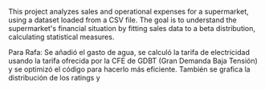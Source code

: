 
This project analyzes sales and operational expenses for a supermarket, using a dataset loaded from a CSV file. The goal is to understand the supermarket's financial situation by fitting sales data to a beta distribution, calculating statistical measures.

Para Rafa: Se añadió el gasto de agua, se calculó la tarifa de electricidad usando la tarifa ofrecida por la CFE de GDBT (Gran Demanda Baja Tensión) y se optimizó el código para hacerlo más eficiente. También se grafica la distribución de los ratings y 


